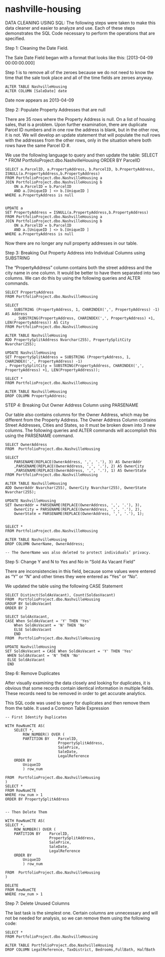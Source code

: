 # nashville-housing
DATA CLEANING USING SQL: The following steps were taken to make this data cleaner and easier to analyze and use.  Each of these steps demonstrates the SQL Code necessary to perform the operations that are specified.

Step 1: Cleaning the Date Field.  

The Sale Date Field began with a format that looks like this:   [2013-04-09 00:00:00.000]
 
Step 1 is to remove all of the zeroes because we do not need to know the time that the sale took place and all of the time fields are zeroes anyway.  

	ALTER TABLE NashvilleHousing
	ALTER COLUMN [SaleDate] date

Date now appears as 2013-04-09

Step 2: Populate Property Addresses that are null

There are 35 rows where the Property Address is null. On a list of housing sales, that is a problem. Upon further examination, there are duplicate Parcel ID numbers and in one row the address is blank, but in the other row, it is not.  We will develop an update statement that will populate the null rows with the addresses from the other rows, only in the situation where both rows have the same Parcel ID #.

We use the following language to query and then update the table: 
	SELECT *
	FROM PortfolioProject.dbo.NashvilleHousing
	ORDER BY ParcelID


	SELECT a.ParcelID, a.PropertyAddress, b.ParcelID, b.PropertyAddress, ISNULL(a.PropertyAddress,b.PropertyAddress)
	FROM PortfolioProject.dbo.NashvilleHousing a
	JOIN PortfolioProject.dbo.NashvilleHousing b
		ON a.ParcelID = b.ParcelID
		AND a.[UniqueID ] <> b.[UniqueID ]
	WHERE a.PropertyAddress is null


	UPDATE a
	SET PropertyAddress = ISNULL(a.PropertyAddress,b.PropertyAddress)
	FROM PortfolioProject.dbo.NashvilleHousing a
	JOIN PortfolioProject.dbo.NashvilleHousing b
		ON a.ParcelID = b.ParcelID
		AND a.[UniqueID ] <> b.[UniqueID ]
	WHERE a.PropertyAddress is null

Now there are no longer any null property addresses in our table.


Step 3: Breaking Out Property Address into Individual Columns using SUBSTRING

The “PropertyAddress” column contains both the street address and the city name in one column. It would be better to have them separated into two columns.  We can do this by using the following queries and ALTER commands.

	SELECT PropertyAddress
	FROM PortfolioProject.dbo.NashvilleHousing

	SELECT 
		SUBSTRING (PropertyAddress, 1, CHARINDEX(',', PropertyAddress) -1) AS Address
		, SUBSTRING(PropertyAddress, CHARINDEX(',', PropertyAddress) +1, LEN(PropertyAddress)) AS City
	FROM PortfolioProject.dbo.NashvilleHousing

	ALTER TABLE NashvilleHousing
	ADD PropertySplitAddress Nvarchar(255), PropertySplitCity Nvarchar(255);

	UPDATE NashvilleHousing
	SET PropertySplitAddress = SUBSTRING (PropertyAddress, 1, CHARINDEX(',', PropertyAddress) -1)
	, PropertySplitCity = SUBSTRING(PropertyAddress, CHARINDEX(',', PropertyAddress) +1, LEN(PropertyAddress));
	
	SELECT *
	FROM PortfolioProject.dbo.NashvilleHousing

	ALTER TABLE NashvilleHousing
	DROP COLUMN PropertyAddress;


STEP 4: Breaking Out Owner Address Column using PARSENAME

Our table also contains columns for the Owner Address, which may be different from the Property Address. The Owner Address Column contains Street Addresses, Cities and States, so it must be broken down into 3 new columns. The following queries and ALTER commands will accomplish this using the PARSENAME command.

	SELECT OwnerAddress
	FROM  PortfolioProject.dbo.NashvilleHousing

	SELECT
		PARSENAME(REPLACE(OwnerAddress, ',', '.'), 3) AS OwnerAddr
		,PARSENAME(REPLACE(OwnerAddress, ',', '.'), 2) AS OwnerCity
		,PARSENAME(REPLACE(OwnerAddress, ',', '.'), 1) AS OwnerState
	FROM PortfolioProject.dbo.NashvilleHousing

	ALTER TABLE NashvilleHousing
	ADD OwnerAddr Nvarchar(255), OwnerCity Nvarchar(255), OwnerState Nvarchar(255);

	UPDATE NashvilleHousing
	SET OwnerAddr = PARSENAME(REPLACE(OwnerAddress, ',', '.'), 3),
		OwnerCity = PARSENAME(REPLACE(OwnerAddress, ',', '.'), 2),
		OwnerState = PARSENAME(REPLACE(OwnerAddress, ',', '.'), 1);


	SELECT *
	FROM PortfolioProject.dbo.NashvilleHousing

	ALTER TABLE NashvilleHousing
	DROP COLUMN OwnerName, OwnerAddress;

 	-- The OwnerName was also deleted to protect individuals’ privacy.


Step 5: Change Y and N to Yes and No in “Sold As Vacant Field”

There are inconsistencies in this field, because some values were entered as “Y” or “N” and other times they were entered as “Yes” or “No”.

We updated the table using the following CASE Statement

	SELECT Distinct(SoldAsVacant), Count(SoldasVacant)
	FROM  PortfolioProject.dbo.NashvilleHousing
	GROUP BY SoldAsVacant
	ORDER BY 2

	SELECT SoldAsVacant,
	CASE When SoldAsVacant = 'Y' THEN 'Yes'
	 	When SoldAsVacant = 'N' THEN 'No'
	 	ELSE SoldAsVacant
	 	END
	FROM  PortfolioProject.dbo.NashvilleHousing

	UPDATE NashvilleHousing
	SET SoldAsVacant = CASE When SoldAsVacant = 'Y' THEN 'Yes'
	 WHEN SoldAsVacant = 'N' THEN 'No'
	 ELSE SoldAsVacant
	 END


Step 6: Remove Duplicates

After visually examining the data closely and looking for duplicates, it is obvious that some records contain identical information in multiple fields.  These records need to be removed in order to get accurate analytics.

This SQL code was  used to query for duplicates and then remove them from the table. It used a Common Table Expression

	-- First Identify Duplicates
	
	WITH RowNumCTE AS(
		SELECT *,
			ROW_NUMBER() OVER (
			PARTITION BY	ParcelID,
							PropertySplitAddress,
							SalePrice,
							SaleDate,
							LegalReference
		ORDER BY 
			UniqueID
			) row_num
									
	FROM  PortfolioProject.dbo.NashvilleHousing
	)
	SELECT *
	FROM RowNumCTE
	WHERE row_num > 1
	ORDER BY PropertySplitAddress


	-- Then Delete Them

	WITH RowNumCTE AS(
	SELECT *,
		ROW_NUMBER() OVER (
		PARTITION BY	ParcelID,
						PropertySplitAddress,
						SalePrice,
						SaleDate,
						LegalReference
		ORDER BY 
			UniqueID
			) row_num
									
	FROM  PortfolioProject.dbo.NashvilleHousing
	)

	DELETE 
	FROM RowNumCTE
	WHERE row_num > 1

Step 7: Delete Unused Columns

The last task is the simplest one.  Certain columns are unnecessary and will not be needed for analysis, so we can remove them using the following code:

	SELECT *
	FROM PortfolioProject.dbo.NashvilleHousing

	ALTER TABLE PortfolioProject.dbo.NashvilleHousing
	DROP COLUMN LegalReference, TaxDistrict, Bedrooms,FullBath, HalfBath



